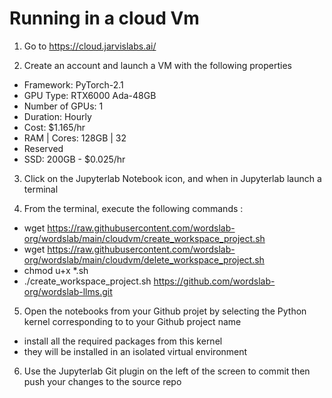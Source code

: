 # Running in a cloud Vm

1. Go to https://cloud.jarvislabs.ai/

2. Create an account and launch a VM with the following properties
- Framework: PyTorch-2.1
- GPU Type: RTX6000 Ada-48GB
- Number of GPUs: 1
- Duration: Hourly
- Cost: $1.165/hr
- RAM | Cores: 128GB | 32
- Reserved
- SSD: 200GB - $0.025/hr

3. Click on the Jupyterlab Notebook icon, and when in Jupyterlab launch a terminal
   
4. From the terminal, execute the following commands :
- wget https://raw.githubusercontent.com/wordslab-org/wordslab/main/cloudvm/create_workspace_project.sh
- wget https://raw.githubusercontent.com/wordslab-org/wordslab/main/cloudvm/delete_workspace_project.sh
- chmod u+x *.sh
- ./create_workspace_project.sh https://github.com/wordslab-org/wordslab-llms.git

5. Open the notebooks from your Github projet by selecting the Python kernel corresponding to to your Github project name
- install all the required packages from this kernel
- they will be installed in an isolated virtual environment

6. Use the Jupyterlab Git plugin on the left of the screen to commit then push your changes to the source repo
